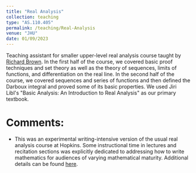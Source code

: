 ```yaml
---
title: "Real Analysis"
collection: teaching
type: "AS.110.405"
permalink: /teaching/Real-Analysis
venue: "JHU"
date: 01/09/2023
---
```


Teaching assistant for smaller upper-level real analysis course taught by [Richard Brown](https://mathematics.jhu.edu/directory/richard-brown/). In the first half of the course, we covered basic proof techniques and set theory as well as the theory of sequences, limits of functions, and differentiation on the real line. In the second half of the course, we covered sequences and series of functions and then defined the Darboux integral and proved some of its basic properties. We used Jiri Libl's "Basic Analysis: An Introduction to Real Analysis" as our primary textbook.

Comments:
======
* This was an experimental writing-intensive version of the usual real analysis course at Hopkins. Some instructional time in lectures and recitation sections was explicitly dedicated to addressing how to write mathematics for audiences of varying mathematical maturity. Additional details can be found [here](Real-Analysis-Writing-Intensive.pdf). 
